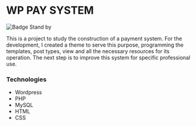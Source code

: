 # WP PAY SYSTEM 

![Badge Stand by](http://img.shields.io/static/v1?label=STATUS&message=Stand%20by&color=YELLOW&style=for-the-badge)

This is a project to study the construction of a payment system. For the development, I created a theme to serve this purpose, programming the templates, post types, view and all the necessary resources for its operation.
The next step is to improve this system for specific professional use.

### <b>Technologies</b>

- Wordpress
- PHP
- MySQL
- HTML 
- CSS 






